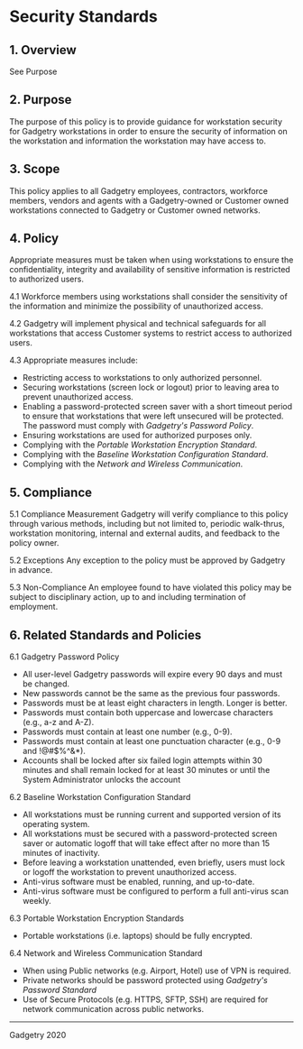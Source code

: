 Security Standards
============================

## 1. Overview
See Purpose

## 2. Purpose
The purpose of this policy is to provide guidance for workstation security for Gadgetry workstations in order to ensure the security of information on the workstation and information the workstation may have access to.

## 3. Scope
This policy applies to all Gadgetry employees, contractors, workforce members, vendors and agents with a Gadgetry-owned or Customer owned workstations connected to Gadgetry or Customer owned networks.

## 4. Policy
Appropriate measures must be taken when using workstations to ensure the confidentiality, integrity and availability of sensitive information is restricted to authorized users.

4.1 Workforce members using workstations shall consider the sensitivity of the information and minimize the possibility of unauthorized access.

4.2 Gadgetry will implement physical and technical safeguards for all workstations that access Customer systems to restrict access to authorized users.

4.3 Appropriate measures include:

- Restricting access to workstations to only authorized personnel.
- Securing workstations (screen lock or logout) prior to leaving area to prevent unauthorized access.
- Enabling a password-protected screen saver with a short timeout period to ensure that workstations that were left unsecured will be protected. The password must comply with *Gadgetry's Password Policy*.
- Ensuring workstations are used for authorized purposes only.
- Complying with the *Portable Workstation Encryption Standard*.
- Complying with the *Baseline Workstation Configuration Standard*.
- Complying with the *Network and Wireless Communication*.

## 5. Compliance

5.1 Compliance Measurement
Gadgetry will verify compliance to this policy through various methods, including but not limited to, periodic walk-thrus, workstation monitoring, internal and external audits, and feedback to the policy owner.

5.2 Exceptions
Any exception to the policy must be approved by Gadgetry in advance.

5.3 Non-Compliance
An employee found to have violated this policy may be subject to disciplinary action, up to and including termination of employment.

## 6. Related Standards and Policies

6.1 Gadgetry Password Policy

- All user-level Gadgetry passwords will expire every 90 days and must be changed.
- New passwords cannot be the same as the previous four passwords.
- Passwords must be at least eight characters in length. Longer is better.
- Passwords must contain both uppercase and lowercase characters (e.g., a-z and A-Z).
- Passwords must contain at least one number (e.g., 0-9).
- Passwords must contain at least one punctuation character (e.g., 0-9 and !@#$%^&*).
- Accounts shall be locked after six failed login attempts within 30 minutes and shall remain locked for at least 30 minutes or until the System Administrator unlocks the account

6.2 Baseline Workstation Configuration Standard

- All workstations must be running current and supported version of its operating system. 
- All workstations must be secured with a password-protected screen saver or automatic logoff that will take effect after no more than 15 minutes of inactivity. 
- Before leaving a workstation unattended, even briefly, users must lock or logoff the workstation to prevent unauthorized access. 
- Anti-virus software must be enabled, running, and up-to-date.
- Anti-virus software must be configured to perform a full anti-virus scan weekly.

6.3 Portable Workstation Encryption Standards

- Portable workstations (i.e. laptops) should be fully encrypted.

6.4 Network and Wireless Communication Standard

- When using Public networks (e.g. Airport, Hotel) use of VPN is required.
- Private networks should be password protected using *Gadgetry's Password Standard*
- Use of Secure Protocols (e.g. HTTPS, SFTP, SSH) are required for network communication across public networks.

-------------
Gadgetry 2020
